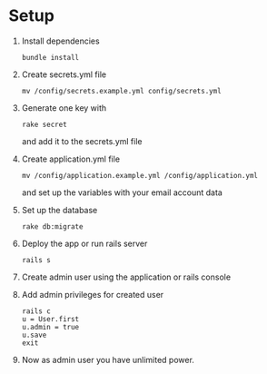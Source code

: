 # Setup
1. Install dependencies
    ```
    bundle install
    ```

2. Create secrets.yml file
    ```
    mv /config/secrets.example.yml config/secrets.yml
    ```

3. Generate one key with
    ```
    rake secret
    ```
    and add it to the secrets.yml file

4. Create application.yml file
    ```
    mv /config/application.example.yml /config/application.yml
    ```
    and set up the variables with your email account data

5. Set up the database
    ```
    rake db:migrate
    ```

6. Deploy the app or run rails server
    ```
    rails s
    ```

7. Create admin user using the application or rails console

8. Add admin privileges for created user
    ```
    rails c
    u = User.first
    u.admin = true
    u.save
    exit
    ```

9. Now as admin user you have unlimited power.
